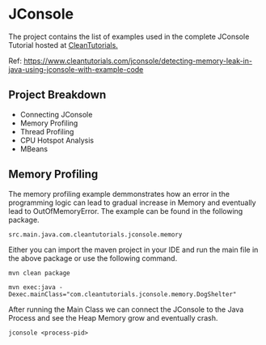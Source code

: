 # JConsole
The project contains the list of examples used in the complete JConsole Tutorial hosted at [CleanTutorials.](http://www.cleantutorials.com)

Ref: https://www.cleantutorials.com/jconsole/detecting-memory-leak-in-java-using-jconsole-with-example-code

## Project Breakdown
* Connecting JConsole    
* Memory Profiling 
* Thread Profiling
* CPU Hotspot Analysis
* MBeans

## Memory Profiling
The memory profiling example demmonstrates how an error in the programming logic can lead to gradual increase in Memory and eventually lead to OutOfMemoryError. The example can be found in the following package.

```
src.main.java.com.cleantutorials.jconsole.memory
```
Either you can import the maven project in your IDE and run the main file in the above package or use the following command.
```
mvn clean package

mvn exec:java -Dexec.mainClass="com.cleantutorials.jconsole.memory.DogShelter"
```
After running the Main Class we can connect the JConsole to the Java Process and see the Heap Memory grow and eventually crash.
```
jconsole <process-pid>
```
